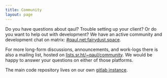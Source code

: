 ```yaml
---
title: Community
layout: page
---
```



Do you have questions about qaul?  Trouble setting up your client?
Or do you want to help out with development?  We have an active
community and development chat on matrix:  [#qaul.net:fairydust.space][matrix].

For more long-form discussions, announcements, and work-logs there is
also a mailing list, hosted on [lists.sr.ht/~qaul/community][mail].
We would be happy to answer your questions on either of those
platforms.

The main code repository lives on our own [gitlab
instance](https://git.qaul.org/qaul).


[matrix]: https://matrix.to/#/!qaul.net:fairydust.space?via=fairydust.space&via=matrix.org&via=public.cat
[mail]: https://lists.sr.ht/~qaul/community

